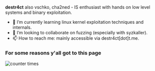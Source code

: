 **destr4ct** also vschko, cha2ned - IS enthusiast with hands on low level systems and binary exploitation.

- 🌱 I’m currently learning linux kernel exploitation techniques and internals.
- 👯 I’m looking to collaborate on fuzzing (especially with syzkaller).
- 📫 How to reach me: mainly accessible via destr4ct[dot]t.me.

### For some reasons y'all got to this page
![counter](https://moe-counter.glitch.me/get/@destr4ct=asoul) times
